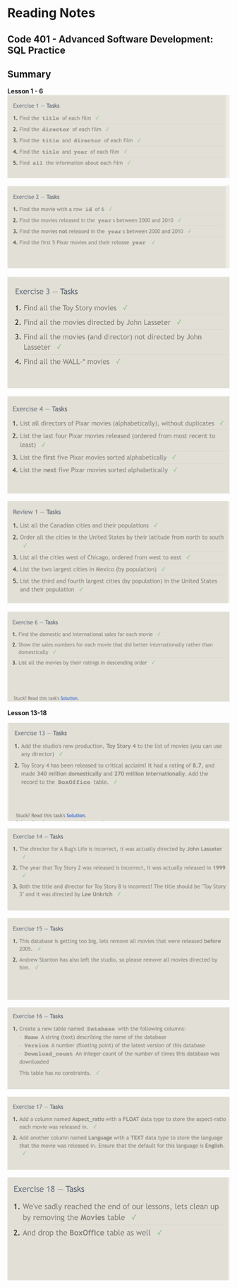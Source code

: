 # Reading Notes

## Code 401 - Advanced Software Development: SQL Practice

## Summary




**Lesson 1 - 6**
![Image One](img/one.png)

![Image Two](img/two.png)

![Image three](img/three.png)

![Image four](img/four.png)

![Image five](img/five.png)

![Image six](img/six.png)


**Lesson 13-18**

![Image Thirteen](img/thirteen.png)

![Image Fourteen](img/fourteen.png)

![Image Fifteen](img/fifteen.png)

![Image Sixteen](img/sixteen.png)

![Image Seventeen](img/seventeen.png)

![Image Eighteen](img/eighteen.png)
